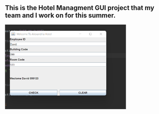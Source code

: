 ## This is the Hotel Managment GUI project that my team and I work on for this summer.

<img src="Screenshot_2022-07-10_173243.png" width="400">



